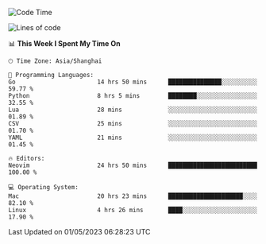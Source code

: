 <!--START_SECTION:waka-->
![Code Time](http://img.shields.io/badge/Code%20Time-1%2C334%20hrs%2019%20mins-blue)

![Lines of code](https://img.shields.io/badge/From%20Hello%20World%20I%27ve%20Written-269.3%20thousand%20lines%20of%20code-blue)

📊 **This Week I Spent My Time On** 

```text
🕑︎ Time Zone: Asia/Shanghai

💬 Programming Languages: 
Go                       14 hrs 50 mins      ███████████████░░░░░░░░░░   59.77 % 
Python                   8 hrs 5 mins        ████████░░░░░░░░░░░░░░░░░   32.55 % 
Lua                      28 mins             ░░░░░░░░░░░░░░░░░░░░░░░░░   01.89 % 
CSV                      25 mins             ░░░░░░░░░░░░░░░░░░░░░░░░░   01.70 % 
YAML                     21 mins             ░░░░░░░░░░░░░░░░░░░░░░░░░   01.45 % 

🔥 Editors: 
Neovim                   24 hrs 50 mins      █████████████████████████   100.00 % 

💻 Operating System: 
Mac                      20 hrs 23 mins      █████████████████████░░░░   82.10 % 
Linux                    4 hrs 26 mins       ████░░░░░░░░░░░░░░░░░░░░░   17.90 % 
```


 Last Updated on 01/05/2023 06:28:23 UTC
<!--END_SECTION:waka-->

